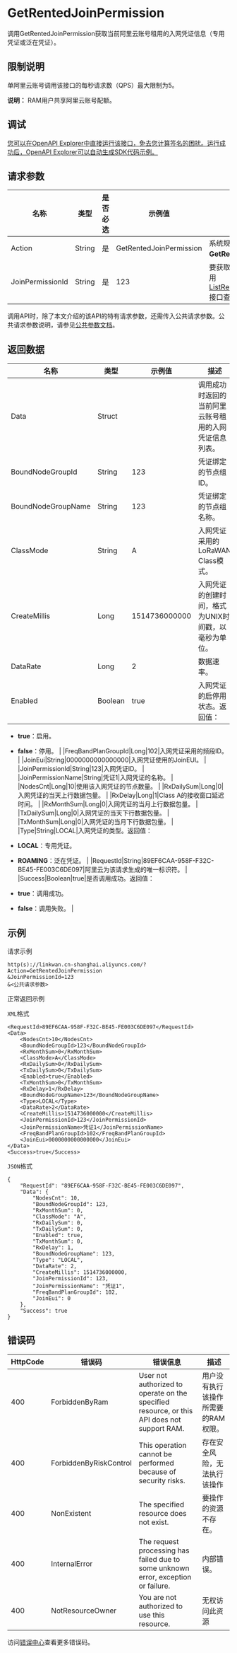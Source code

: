 # GetRentedJoinPermission

调用GetRentedJoinPermission获取当前阿里云账号租用的入网凭证信息（专用凭证或泛在凭证）。

## 限制说明

单阿里云账号调用该接口的每秒请求数（QPS）最大限制为5。

**说明：** RAM用户共享阿里云账号配额。

## 调试

[您可以在OpenAPI Explorer中直接运行该接口，免去您计算签名的困扰。运行成功后，OpenAPI Explorer可以自动生成SDK代码示例。](https://api.aliyun.com/#product=LinkWAN&api=GetRentedJoinPermission&type=RPC&version=2019-03-01)

## 请求参数

|名称|类型|是否必选|示例值|描述|
|--|--|----|---|--|
|Action|String|是|GetRentedJoinPermission|系统规定参数。取值：**GetRentedJoinPermission**。 |
|JoinPermissionId|String|是|123|要获取的入网凭证的ID，可调用[ListRentedJoinPermissions](~~109928~~)接口查询获取。 |

调用API时，除了本文介绍的该API的特有请求参数，还需传入公共请求参数。公共请求参数说明，请参见[公共参数文档](~~108601~~)。

## 返回数据

|名称|类型|示例值|描述|
|--|--|---|--|
|Data|Struct| |调用成功时返回的当前阿里云账号租用的入网凭证信息列表。 |
|BoundNodeGroupId|String|123|凭证绑定的节点组ID。 |
|BoundNodeGroupName|String|123|凭证绑定的节点组名称。 |
|ClassMode|String|A|入网凭证采用的LoRaWAN Class模式。 |
|CreateMillis|Long|1514736000000|入网凭证的创建时间，格式为UNIX时间戳，以毫秒为单位。 |
|DataRate|Long|2|数据速率。 |
|Enabled|Boolean|true|入网凭证的启停用状态。返回值：

 -   **true**：启用。
-   **false**：停用。 |
|FreqBandPlanGroupId|Long|102|入网凭证采用的频段ID。 |
|JoinEui|String|0000000000000000|入网凭证使用的JoinEUI。 |
|JoinPermissionId|String|123|入网凭证ID。 |
|JoinPermissionName|String|凭证1|入网凭证的名称。 |
|NodesCnt|Long|10|使用该入网凭证的节点数量。 |
|RxDailySum|Long|0|入网凭证的当天上行数据包量。 |
|RxDelay|Long|1|Class A的接收窗口延迟时间。 |
|RxMonthSum|Long|0|入网凭证的当月上行数据包量。 |
|TxDailySum|Long|0|入网凭证的当天下行数据包量。 |
|TxMonthSum|Long|0|入网凭证的当月下行数据包量。 |
|Type|String|LOCAL|入网凭证的类型。返回值：

 -   **LOCAL**：专用凭证。
-   **ROAMING**：泛在凭证。 |
|RequestId|String|89EF6CAA-958F-F32C-BE45-FE003C6DE097|阿里云为该请求生成的唯一标识符。 |
|Success|Boolean|true|是否调用成功。返回值：

 -   **true**：调用成功。
-   **false**：调用失败。 |

## 示例

请求示例

```
http(s)://linkwan.cn-shanghai.aliyuncs.com/?Action=GetRentedJoinPermission
&JoinPermissionId=123
&<公共请求参数>
```

正常返回示例

`XML`格式

```
<RequestId>89EF6CAA-958F-F32C-BE45-FE003C6DE097</RequestId>
<Data>
    <NodesCnt>10</NodesCnt>
    <BoundNodeGroupId>123</BoundNodeGroupId>
    <RxMonthSum>0</RxMonthSum>
    <ClassMode>A</ClassMode>
    <RxDailySum>0</RxDailySum>
    <TxDailySum>0</TxDailySum>
    <Enabled>true</Enabled>
    <TxMonthSum>0</TxMonthSum>
    <RxDelay>1</RxDelay>
    <BoundNodeGroupName>123</BoundNodeGroupName>
    <Type>LOCAL</Type>
    <DataRate>2</DataRate>
    <CreateMillis>1514736000000</CreateMillis>
    <JoinPermissionId>123</JoinPermissionId>
    <JoinPermissionName>凭证1</JoinPermissionName>
    <FreqBandPlanGroupId>102</FreqBandPlanGroupId>
    <JoinEui>0000000000000000</JoinEui>
</Data>
<Success>true</Success>
```

`JSON`格式

```
{
    "RequestId": "89EF6CAA-958F-F32C-BE45-FE003C6DE097",
    "Data": {
        "NodesCnt": 10,
        "BoundNodeGroupId": 123,
        "RxMonthSum": 0,
        "ClassMode": "A",
        "RxDailySum": 0,
        "TxDailySum": 0,
        "Enabled": true,
        "TxMonthSum": 0,
        "RxDelay": 1,
        "BoundNodeGroupName": 123,
        "Type": "LOCAL",
        "DataRate": 2,
        "CreateMillis": 1514736000000,
        "JoinPermissionId": 123,
        "JoinPermissionName": "凭证1",
        "FreqBandPlanGroupId": 102,
        "JoinEui": 0
    },
    "Success": true
}
```

## 错误码

|HttpCode|错误码|错误信息|描述|
|--------|---|----|--|
|400|ForbiddenByRam|User not authorized to operate on the specified resource, or this API does not support RAM.|用户没有执行该操作所需要的RAM权限。|
|400|ForbiddenByRiskControl|This operation cannot be performed because of security risks.|存在安全风险，无法执行该操作|
|400|NonExistent|The specified resource does not exist.|要操作的资源不存在。|
|400|InternalError|The request processing has failed due to some unknown error, exception or failure.|内部错误。|
|400|NotResourceOwner|You are not authorized to use this resource.|无权访问此资源|

访问[错误中心](https://error-center.aliyun.com/status/product/LinkWAN)查看更多错误码。

